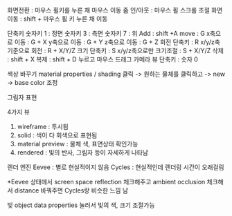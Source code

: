 화면전환 : 마우스 휠키를 누른 채 마우스 이동
줌 인/아웃 : 마우스 휠 스크롤 조절
화면이동 : shift + 마우스 휠 키 누른 채 이동

단축키 
숫자키 1 : 정면
숫자키 3 : 측면
숫자키 7 : 위
Add : shift +A
move : G
x축으로 이동 : G + X
y축으로 이동 : G + Y
z축으로 이동 : G + Z
회전 단축키 : R
x/y/z축 기준으로 회전 : R + X/Y/Z
크기 단축키 : S
x/y/z축으로만 크기조절 : S + X/Y/Z
삭제 : shift + X
복제 : shift + D 누르고 마우스 드래그
카메라 뷰 단축키 : 숫자 0

색상 바꾸기
material properties / shading 클릭 -> 원하는 물체를 클릭하고 -> new -> base color 조정

그림자 표현

4가지 뷰
1. wireframe : 투시됨
2. solid : 색이 다 회색으로 표현됨
3. material preview : 물체 색, 표면상태 확인가능
4. rendered : 빛의 반사, 그림자 등이 자세하게 나타남

렌더 엔진
Eevee : 별로 현실적이지 않음
Cycles : 현실적인데 렌더링 시간이 오래걸림

*Eevee 상태에서 screen space reflection 체크해주고 
ambient occlusion 체크해서 distance 바꿔주면 Cycles랑 비슷한 느낌 남

빛
object data properties 눌러서 빛의 색, 크기 조절가능
